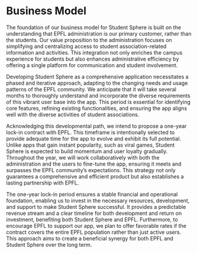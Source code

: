 # Business Model

The foundation of our business model for Student Sphere is built on the understanding that EPFL administration is our primary customer, rather than the students. Our value proposition to the administration focuses on simplifying and centralizing access to student association-related information and activities. This integration not only enriches the campus experience for students but also enhances administrative efficiency by offering a single platform for communication and student involvement.

Developing Student Sphere as a comprehensive application necessitates a phased and iterative approach, adapting to the changing needs and usage patterns of the EPFL community. We anticipate that it will take several months to thoroughly understand and incorporate the diverse requirements of this vibrant user base into the app. This period is essential for identifying core features, refining existing functionalities, and ensuring the app aligns well with the diverse activities of student associations.

Acknowledging this developmental path, we intend to propose a one-year lock-in contract with EPFL. This timeframe is intentionally selected to provide adequate time for the app to evolve and exhibit its full potential. Unlike apps that gain instant popularity, such as viral games, Student Sphere is expected to build momentum and user loyalty gradually. Throughout the year, we will work collaboratively with both the administration and the users to fine-tune the app, ensuring it meets and surpasses the EPFL community’s expectations. This strategy not only guarantees a comprehensive and efficient product but also establishes a lasting partnership with EPFL.

The one-year lock-in period ensures a stable financial and operational foundation, enabling us to invest in the necessary resources, development, and support to make Student Sphere successful. It provides a predictable revenue stream and a clear timeline for both development and return on investment, benefiting both Student Sphere and EPFL. Furthermore, to encourage EPFL to support our app, we plan to offer favorable rates if the contract covers the entire EPFL population rather than just active users. This approach aims to create a beneficial synergy for both EPFL and Student Sphere over the long term.


